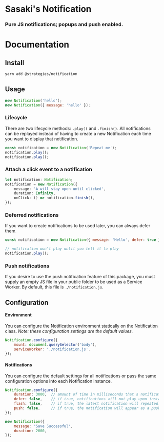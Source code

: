 # Sasaki's Notification
### Pure JS notifications; popups and push enabled.

# Documentation

## Install
```sh
yarn add @strategies/notification
```


## Usage

```js
new Notification('hello');
new Notification({ message: 'hello' });
```

### Lifecycle
There are two lifecycle methods: `.play()` and `.finish()`. All notifications can 
be replayed instead of having to create a new Notification each time you want to display
that notification.

```js
const notification = new Notification('Repeat me');
notification.play();
notification.play();
```

### Attach a click event to a notification
```ts
let notification: Notification;
notification = new Notification({
    message: 'A will stay open until clicked',
    duration: Infinity,
    onClick: () => notification.finish(),
});
```

### Deferred notifications
If you want to create notifications to be used later, you can always defer them.

```js
const notification = new Notification({ message: 'Hello', defer: true });

// notification won't play until you tell it to play
notification.play();
```

### Push notifications
If you desire to use the push notification feature of this package, you must supply
an empty JS file in your public folder to be used as a Service Worker. By default, 
this file is `./notification.js`.


## Configuration
#### Environment
You can configure the Notification environment statically on the Notification class. 
_Note: these configuration settings are the default values._

```js
Notification.configure({
    mount: document.querySelector('body'),
    serviceWorker: './notification.js',
});
```

#### Notifications
You can configure the default settings for all notifications or pass the same
configuration options into each Notification instance.

```js
Notification.configure({
    duration: 3000,  // amount of time in milliseconds that a notification will show.
    defer: false,    // if true, notifications will not play upon instantiantion.
    flash: false,    // if true, the latest notification will repeatedly flash in the tab title.
    push: false,     // if true, the notification will appear as a push notification if the tab is not in focus.
});

new Notification({
    message: 'Save Successful',
    duration: 2000,
});
```
